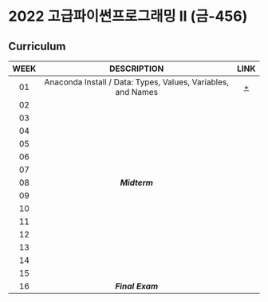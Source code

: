 # 2022 고급파이썬프로그래밍 II (금-456)

## Curriculum
| WEEK | DESCRIPTION | LINK |
|:----:|:-----------:|:----:|
| 01 | Anaconda Install / Data: Types, Values, Variables, and Names| [+](https://github.com/HUFS-Programming-2022/JoowoanHong_201803939/blob/main/week_1.ipynb)|
| 02 |                    |      |
| 03 |                    |      |
| 04 |                    |      |
| 05 |                    |      |
| 06 |                    |      |
| 07 |                    |      |
| 08 |   ***Midterm***    |      |
| 09 |                    |      |
| 10 |                    |      |
| 11 |                    |      |
| 12 |                    |      |
| 13 |                    |      |
| 14 |                    |      |
| 15 |                    |      |
| 16 |  ***Final Exam***  |      |
